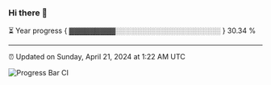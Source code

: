 ### Hi there 👋

⏳ Year progress { ▓▓▓▓▓▓▓▓▓░░░░░░░░░░░░░░░░░░░░░ } 30.34 %

---

⏰ Updated on Sunday, April 21, 2024 at 1:22 AM UTC

![Progress Bar CI](https://github.com/arthurbuhl/arthurbuhl/workflows/Progress%20Bar%20CI/badge.svg)
